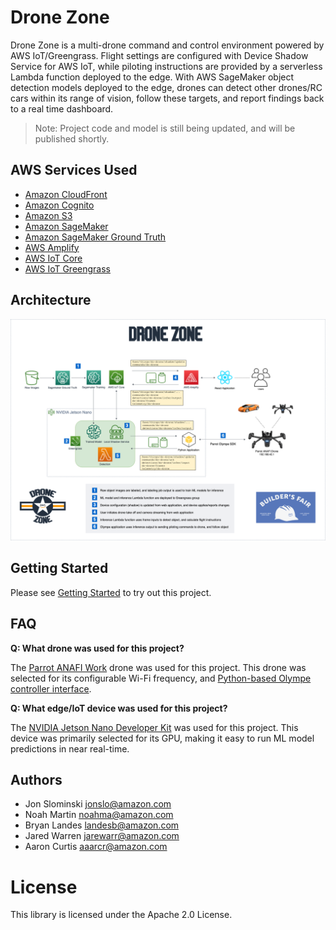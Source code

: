 # Drone Zone #

Drone Zone is a multi-drone command and control environment powered by AWS IoT/Greengrass. Flight settings are configured with Device Shadow Service for AWS IoT, while piloting instructions are provided by a serverless Lambda function deployed to the edge. With AWS SageMaker object detection models deployed to the edge, drones can detect other drones/RC cars within its range of vision, follow these targets, and report findings back to a real time dashboard.

> Note: Project code and model is still being updated, and will be published shortly.

## AWS Services Used ##
- [Amazon CloudFront](https://aws.amazon.com/cloudfront/)
- [Amazon Cognito](https://aws.amazon.com/cognito/)
- [Amazon S3](https://aws.amazon.com/s3/)
- [Amazon SageMaker](https://aws.amazon.com/sagemaker/)
- [Amazon SageMaker Ground Truth](https://aws.amazon.com/sagemaker/groundtruth/)
- [AWS Amplify](https://aws.amazon.com/amplify/)
- [AWS IoT Core](https://aws.amazon.com/iot-core/)
- [AWS IoT Greengrass](https://aws.amazon.com/greengrass/)

## Architecture ##

![Architecture Diagram](./docs/architecture.png)

## Getting Started ##

Please see [Getting Started](./docs/getting-started.md) to try out this project.

## FAQ ##
__Q: What drone was used for this project?__

The [Parrot ANAFI Work](https://www.parrot.com/business-solutions-us/parrot-professional/anafi-work) drone was used for this project. This drone was selected for its configurable Wi-Fi frequency, and [Python-based Olympe controller interface](https://developer.parrot.com/docs/olympe/).

__Q: What edge/IoT device was used for this project?__

The [NVIDIA Jetson Nano Developer Kit](https://www.nvidia.com/en-us/autonomous-machines/embedded-systems/jetson-nano-developer-kit/) was used for this project. This device was primarily selected for its GPU, making it easy to run ML model predictions in near real-time.

## Authors ##
- Jon Slominski jonslo@amazon.com
- Noah Martin noahma@amazon.com
- Bryan Landes landesb@amazon.com
- Jared Warren jarewarr@amazon.com
- Aaron Curtis aaarcr@amazon.com

# License #

This library is licensed under the Apache 2.0 License.

